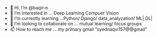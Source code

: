 - 👋 Hi, I’m @baqir-n
- 👀 I’m interested in ... Deep Learning Compuer Vision
- 🌱 I’m currently learning ...Python/ Django/ data_analyzation/ ML| DL|
- 💞️ I’m looking to collaborate on ... mutual learning/ focus groups
- 📫 How to reach me ... my primary gmail "syednaqvi157@@gmail"

<!---
baqir-n/baqir-n is a ✨ special ✨ repository because its `README.md` (this file) appears on your GitHub profile.
You can click the Preview link to take a look at your changes.
--->
